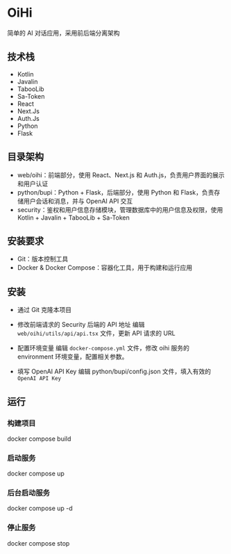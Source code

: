 # OiHi

简单的 AI 对话应用，采用前后端分离架构

## 技术栈

- Kotlin
- Javalin
- TabooLib
- Sa-Token
- React
- Next.Js
- Auth.Js
- Python
- Flask

## 目录架构

- web/oihi：前端部分，使用 React、Next.js 和 Auth.js，负责用户界面的展示和用户认证
- python/bupi：Python + Flask，后端部分，使用 Python 和 Flask，负责存储用户会话和消息，并与 OpenAI API 交互
- security：鉴权和用户信息存储模块，管理数据库中的用户信息及权限，使用 Kotlin + Javalin + TabooLib + Sa-Token

## 安装要求

- Git：版本控制工具
- Docker & Docker Compose：容器化工具，用于构建和运行应用

## 安装

- 通过 Git 克隆本项目

- 修改前端请求的 Security 后端的 API 地址
  编辑 `web/oihi/utils/api/api.tsx` 文件，更新 API 请求的 URL

- 配置环境变量
  编辑 `docker-compose.yml` 文件，修改 oihi 服务的 environment 环境变量，配置相关参数。

- 填写 OpenAI API Key
  编辑 python/bupi/config.json 文件，填入有效的 `OpenAI API Key`

## 运行

### 构建项目

docker compose build

### 启动服务

docker compose up

### 后台启动服务

docker compose up -d

### 停止服务

docker compose stop

